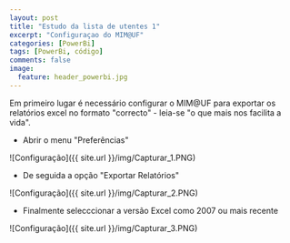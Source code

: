 ```yaml
---
layout: post
title: "Estudo da lista de utentes 1"
excerpt: "Configuraçao do MIM@UF"
categories: [PowerBi]
tags: [PowerBi, código]
comments: false
image:
  feature: header_powerbi.jpg
---
```

Em primeiro lugar é necessário configurar o MIM@UF para exportar os relatórios excel no formato "correcto" - leia-se "o que mais nos facilita a vida".

* Abrir o menu "Preferências"

![Configuração]({{ site.url }}/img/Capturar_1.PNG)


* De seguida a opção "Exportar Relatórios"

![Configuração]({{ site.url }}/img/Capturar_2.PNG)


* Finalmente selecccionar a versão Excel como 2007 ou mais recente

![Configuração]({{ site.url }}/img/Capturar_3.PNG)

